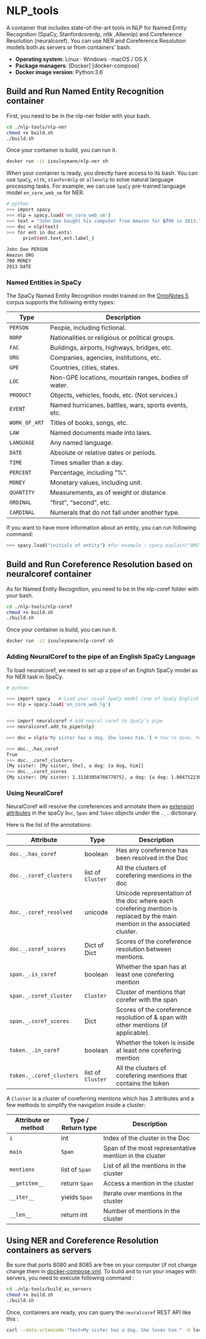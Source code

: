 # NLP_tools
A container that includes state-of-the-art tools in NLP for Named Entity Recognition (SpaCy, Stanfordcorenlp, nltk ,Allennlp) and Coreference Resolution (neuralcoref). You can use NER and Coreference Resolution models both as servers or from containers' bash.

- **Operating system**: Linux · Windows · macOS / OS X
- **Package managers**: [Docker] [docker-compose]
- **Docker image version**: Python:3.6

## Build and Run Named Entity Recognition container
First, you need to be in the nlp-ner folder with your bash.
```bash
cd ./nlp-tools/nlp-ner
chmod +x build.sh
./build.sh
```
Once your container is build, you can run it.
```bash
docker run -it isouleymane/nlp-ner sh
```
When your container is ready, you directly have access to its bash. You can use `SpaCy`, `nltk`, `stanfordnlp` or `allennlp` to solve natural language processing tasks. For example, we can use `SpaCy` pre-trained language model `en_core_web_sm` for NER. 
```bash
# python
>>> import spacy
>>> nlp = spacy.load('en_core_web_sm')
>>> text = "John Doe bought his computer from Amazon for $700 in 2013."
>>> doc = nlp(text)
>>> for ent in doc.ents:
      print(ent.text,ent.label_)
      
John Doe PERSON
Amazon ORG
700 MONEY
2013 DATE

```

### Named Entities in SpaCy
The SpaCy Named Entity Recognition model trained on the [OntoNotes 5](https://catalog.ldc.upenn.edu/LDC2013T19) corpus supports the following entity types:

| Type         |  Description
|--------------|----------------------------------------------------                      
|`PERSON`      |People, including fictional.
|`NORP`	   |Nationalities or religious or political groups.
|`FAC`	   |Buildings, airports, highways, bridges, etc.
|`ORG`	   |Companies, agencies, institutions, etc.
|`GPE`	   |Countries, cities, states.
|`LOC`	   |Non-GPE locations, mountain ranges, bodies of water.
|`PRODUCT`	   |Objects, vehicles, foods, etc. (Not services.)
|`EVENT`	   |Named hurricanes, battles, wars, sports events, etc.
|`WORK_OF_ART` |	Titles of books, songs, etc.
|`LAW`	   |Named documents made into laws.
|`LANGUAGE`	   |Any named language.
|`DATE`	   |Absolute or relative dates or periods.
|`TIME`	   |Times smaller than a day.
|`PERCENT`	   |Percentage, including ”%“.
|`MONEY`	   |Monetary values, including unit.
|`QUANTITY`	   |Measurements, as of weight or distance.
|`ORDINAL`	   |“first”, “second”, etc.
|`CARDINAL`	   |Numerals that do not fall under another type.
If you want to have more information about an entity, you can run following command:
```bash
>>> spacy.load("initials of entity") #for example : spacy.explain("ORG") for ORG entity
```

## Build and Run Coreference Resolution based on neuralcoref container
As for Named Entity Recognition, you need to be in the nlp-coref folder with your bash.
```bash
cd ./nlp-tools/nlp-coref
chmod +x build.sh
./build.sh
```
Once your container is build, you can run it.
```bash
docker run -it isouleymane/nlp-coref sh
```
### Adding NeuralCoref to the pipe of an English SpaCy Language
To load neuralcoref, we need to set up a pipe of an English SpaCy model as for NER task in SpaCy.
```bash
# python

>>> import spacy   # Load your usual SpaCy model (one of SpaCy English models)
>>> nlp = spacy.load('en_core_web_lg')


>>> import neuralcoref # Add neural coref to SpaCy's pipe
>>> neuralcoref.add_to_pipe(nlp)

>>> doc = nlp(u'My sister has a dog. She loves him.') # You're done. You can now use NeuralCoref as you usually manipulate                      a SpaCy document annotations.

>>> doc._.has_coref
True
>>> doc._.coref_clusters
[My sister: [My sister, She], a dog: [a dog, him]]
>>> doc._.coref_scores
{My sister: {My sister: 1.3110305070877075}, a dog: {a dog: 1.804752230644226, My sister: -1.6715972423553467}, She: {She: -0.10834205150604248, My sister: 8.058426856994629, a dog: -1.0625176429748535}, him: {him: -1.870743989944458, My sister: 3.1147186756134033, a dog: 4.356405258178711, She: -3.1379528045654297}}

```
### Using NeuralCoref

NeuralCoref will resolve the coreferences and annotate them as [extension attributes](https://spacy.io/usage/processing-pipelines#custom-components-extensions) in the spaCy `Doc`,  `Span` and `Token` objects under the `._.` dictionary.

Here is the list of the annotations:

|  Attribute                |  Type              |  Description
|---------------------------|--------------------|-----------------------------------------------------
|`doc._.has_coref`          |boolean             |Has any coreference has been resolved in the Doc
|`doc._.coref_clusters`     |list of `Cluster`   |All the clusters of corefering mentions in the doc
|`doc._.coref_resolved`     |unicode             |Unicode representation of the doc where each corefering mention is replaced by the main mention in the associated cluster.
|`doc._.coref_scores`       |Dict of Dict        |Scores of the coreference resolution between mentions.
|`span._.is_coref`          |boolean             |Whether the span has at least one corefering mention
|`span._.coref_cluster`     |`Cluster`           |Cluster of mentions that corefer with the span
|`span._.coref_scores`      |Dict                |Scores of the coreference resolution of & span with other mentions (if applicable).
|`token._.in_coref`         |boolean             |Whether the token is inside at least one corefering mention
|`token._.coref_clusters`   |list of `Cluster`   |All the clusters of corefering mentions that contains the token

A `Cluster` is a cluster of coreferring mentions which has 3 attributes and a few methods to simplify the navigation inside a cluster:

|  Attribute or method   |  Type / Return type |  Description
|------------------------|---------------------|-----------------------------------------------------
|`i`                     |int                  |Index of the cluster in the Doc
|`main`                  |`Span`               |Span of the most representative mention in the cluster
|`mentions`              |list of `Span`       |List of all the mentions in the cluster
|`__getitem__`           |return `Span`        |Access a mention in the cluster
|`__iter__`              |yields `Span`        |Iterate over mentions in the cluster
|`__len__`               |return int           |Number of mentions in the cluster

## Using NER and Coreference Resolution containers as servers
Be sure that ports 8080 and 8085 are free on your computer (if not change change them in [docker-compose.yml](https://github.com/Ibrahaha/NLP_tools/blob/master/docker-compose.yml).
 To build and to run your images with servers, you need to execute following command :
 ```bash
cd ./nlp-tools/build_as_servers
chmod +x build.sh
./build.sh
```
Once, containers are ready, you can query the `neuralcoref` REST API like this :
```bash
curl --data-urlencode "text=My sister has a dog. She loves him." -G localhost:8000
```
 
